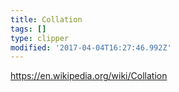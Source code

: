 ```yaml
---
title: Collation
tags: []
type: clipper
modified: '2017-04-04T16:27:46.992Z'
---
```

https://en.wikipedia.org/wiki/Collation

